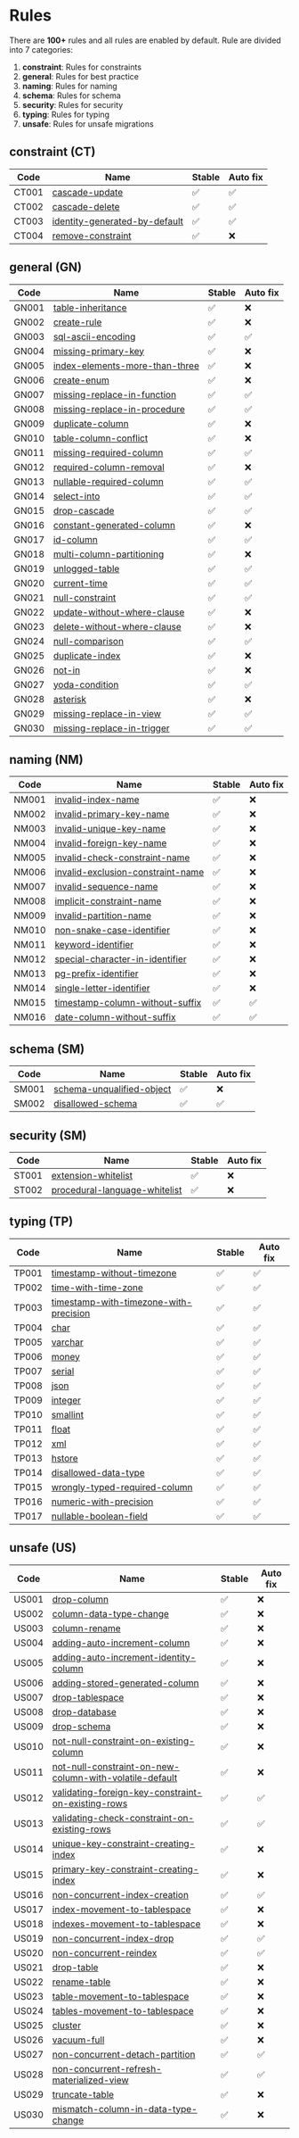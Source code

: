 # Rules

There are **100+** rules and all rules are enabled by default. Rule are divided into 7 categories:

1. **constraint**: Rules for constraints
2. **general**: Rules for best practice
3. **naming**: Rules for naming
4. **schema**: Rules for schema
5. **security**: Rules for security
6. **typing**: Rules for typing
7. **unsafe**: Rules for unsafe migrations

## constraint (CT)

|   Code  |                      Name                                                        |      Stable        | Auto fix |
| --------| ---------------------------------------------------------------------------------|------------------- |--------------------|
| CT001 | [cascade-update](rules/constraint/cascade-update.md)                               | :white_check_mark: | :white_check_mark: |
| CT002 | [cascade-delete](rules/constraint/cascade-delete.md)                               | :white_check_mark: | :white_check_mark: |
| CT003 | [identity-generated-by-default](rules/constraint/identity-generated-by-default.md) | :white_check_mark: | :white_check_mark: |
| CT004 | [remove-constraint](rules/constraint/remove-constraint.md)                         | :white_check_mark: | :x:                |

## general (GN)

|   Code  |                      Name                                                       |      Stable        | Auto fix |
| --------| --------------------------------------------------------------------------------|------------------- |--------------------|
| GN001 | [table-inheritance](rules/general/table-inheritance.md)                           | :white_check_mark: | :x:                |
| GN002 | [create-rule](rules/general/create-rule.md)                                       | :white_check_mark: | :x:                |
| GN003 | [sql-ascii-encoding](rules/general/sql-ascii-encoding.md)                         | :white_check_mark: | :white_check_mark: |
| GN004 | [missing-primary-key](rules/general/missing-primary-key.md)                       | :white_check_mark: | :x:                |
| GN005 | [index-elements-more-than-three](rules/general/index-elements-more-than-three.md) | :white_check_mark: | :x:                |
| GN006 | [create-enum](rules/general/create-enum.md)                                       | :white_check_mark: | :x:                |
| GN007 | [missing-replace-in-function](rules/general/missing-replace-in-function.md)       | :white_check_mark: | :white_check_mark: |
| GN008 | [missing-replace-in-procedure](rules/general/missing-replace-in-procedure.md)     | :white_check_mark: | :white_check_mark: |
| GN009 | [duplicate-column](rules/general/duplicate-column.md)                             | :white_check_mark: | :x:                |
| GN010 | [table-column-conflict](rules/general/table-column-conflict.md)                   | :white_check_mark: | :x:                |
| GN011 | [missing-required-column](rules/general/missing-required-column.md)               | :white_check_mark: | :white_check_mark: |
| GN012 | [required-column-removal](rules/general/required-column-removal.md)               | :white_check_mark: | :x:                |
| GN013 | [nullable-required-column](rules/general/nullable-required-column.md)             | :white_check_mark: | :white_check_mark: |
| GN014 | [select-into](rules/general/select-into.md)                                       | :white_check_mark: | :white_check_mark: |
| GN015 | [drop-cascade](rules/general/drop-cascade.md)                                     | :white_check_mark: | :white_check_mark: |
| GN016 | [constant-generated-column](rules/general/constant-generated-column.md)           | :white_check_mark: | :x:                |
| GN017 | [id-column](rules/general/id-column.md)                                           | :white_check_mark: | :white_check_mark: |
| GN018 | [multi-column-partitioning](rules/general/multi-column-partitioning.md)           | :white_check_mark: | :x:                |
| GN019 | [unlogged-table](rules/general/unlogged-table.md)                                 | :white_check_mark: | :white_check_mark: |
| GN020 | [current-time](rules/general/current-time.md)                                     | :white_check_mark: | :white_check_mark: |
| GN021 | [null-constraint](rules/general/null-constraint.md)                               | :white_check_mark: | :white_check_mark: |
| GN022 | [update-without-where-clause](rules/general/update-without-where-clause.md)       | :white_check_mark: | :x:                |
| GN023 | [delete-without-where-clause](rules/general/delete-without-where-clause.md)       | :white_check_mark: | :x:                |
| GN024 | [null-comparison](rules/general/null-comparison.md)                               | :white_check_mark: | :white_check_mark: |
| GN025 | [duplicate-index](rules/general/duplicate-index.md)                               | :white_check_mark: | :x:                |
| GN026 | [not-in](rules/general/not-in.md)                                                 | :white_check_mark: | :x:                |
| GN027 | [yoda-condition](rules/general/yoda-condition.md)                                 | :white_check_mark: | :white_check_mark: |
| GN028 | [asterisk](rules/general/asterisk.md)                                             | :white_check_mark: | :x:                |
| GN029 | [missing-replace-in-view](rules/general/missing-replace-in-view.md)               | :white_check_mark: | :white_check_mark: |
| GN030 | [missing-replace-in-trigger](rules/general/missing-replace-in-trigger.md)         | :white_check_mark: | :white_check_mark: |

## naming (NM)

|   Code  |                      Name                                                            |      Stable        | Auto fix           |
| --------| -------------------------------------------------------------------------------------|------------------- |--------------------|
| NM001 | [invalid-index-name](rules/naming/invalid-index-name.md)                               | :white_check_mark: | :x:                |
| NM002 | [invalid-primary-key-name](rules/naming/invalid-primary-key-name.md)                   | :white_check_mark: | :x:                |
| NM003 | [invalid-unique-key-name](rules/naming/invalid-unique-key-name.md)                     | :white_check_mark: | :x:                |
| NM004 | [invalid-foreign-key-name](rules/naming/invalid-foreign-key-name.md)                   | :white_check_mark: | :x:                |
| NM005 | [invalid-check-constraint-name](rules/naming/invalid-check-constraint-name.md)         | :white_check_mark: | :x:                |
| NM006 | [invalid-exclusion-constraint-name](rules/naming/invalid-exclusion-constraint-name.md) | :white_check_mark: | :x:                |
| NM007 | [invalid-sequence-name](rules/naming/invalid-sequence-name.md)                         | :white_check_mark: | :x:                |
| NM008 | [implicit-constraint-name](rules/naming/implicit-constraint-name.md)                   | :white_check_mark: | :x:                |
| NM009 | [invalid-partition-name](rules/naming/invalid-partition-name.md)                       | :white_check_mark: | :x:                |
| NM010 | [non-snake-case-identifier](rules/naming/non-snake-case-identifier.md)                 | :white_check_mark: | :x:                |
| NM011 | [keyword-identifier](rules/naming/keyword-identifier.md)                               | :white_check_mark: | :x:                |
| NM012 | [special-character-in-identifier](rules/naming/special-character-in-identifier.md)     | :white_check_mark: | :x:                |
| NM013 | [pg-prefix-identifier](rules/naming/pg-prefix-identifier.md)                           | :white_check_mark: | :x:                |
| NM014 | [single-letter-identifier](rules/naming/single-letter-identifier.md)                   | :white_check_mark: | :x:                |
| NM015 | [timestamp-column-without-suffix](rules/naming/timestamp-column-without-suffix.md)     | :white_check_mark: | :white_check_mark: |
| NM016 | [date-column-without-suffix](rules/naming/date-column-without-suffix.md)               | :white_check_mark: | :white_check_mark: |

## schema (SM)

|   Code  |                      Name                                            |      Stable        | Auto fix           |
| --------| ---------------------------------------------------------------------|------------------- |--------------------|
| SM001 | [schema-unqualified-object](rules/schema/schema-unqualified-object.md) | :white_check_mark: | :x:                |
| SM002 | [disallowed-schema](rules/schema/disallowed-schema.md)                 | :white_check_mark: | :white_check_mark: |

## security (SM)

|   Code  |                      Name                                                      |      Stable        | Auto fix |
| --------| -------------------------------------------------------------------------------|------------------- |----------|
| ST001 | [extension-whitelist](rules/security/extension-whitelist.md)                     | :white_check_mark: | :x:      |
| ST002 | [procedural-language-whitelist](rules/security/procedural-language-whitelist.md) | :white_check_mark: | :x:      |

## typing (TP)

|   Code  |                      Name                                                                      |      Stable        | Auto fix |
| --------| -----------------------------------------------------------------------------------------------|------------------- |--------------------|
| TP001 | [timestamp-without-timezone](rules/typing/timestamp-without-timezone.md)                         | :white_check_mark: | :white_check_mark: |
| TP002 | [time-with-time-zone](rules/typing/time-with-time-zone.md)                                       | :white_check_mark: | :white_check_mark: |
| TP003 | [timestamp-with-timezone-with-precision](rules/typing/timestamp-with-timezone-with-precision.md) | :white_check_mark: | :white_check_mark: |
| TP004 | [char](rules/typing/char.md)                                                                     | :white_check_mark: | :white_check_mark: |
| TP005 | [varchar](rules/typing/varchar.md)                                                               | :white_check_mark: | :white_check_mark: |
| TP006 | [money](rules/typing/money.md)                                                                   | :white_check_mark: | :white_check_mark: |
| TP007 | [serial](rules/typing/serial.md)                                                                 | :white_check_mark: | :white_check_mark: |
| TP008 | [json](rules/typing/json.md)                                                                     | :white_check_mark: | :white_check_mark: |
| TP009 | [integer](rules/typing/integer.md)                                                               | :white_check_mark: | :white_check_mark: |
| TP010 | [smallint](rules/typing/smallint.md)                                                             | :white_check_mark: | :white_check_mark: |
| TP011 | [float](rules/typing/float.md)                                                                   | :white_check_mark: | :white_check_mark: |
| TP012 | [xml](rules/typing/xml.md)                                                                       | :white_check_mark: | :white_check_mark: |
| TP013 | [hstore](rules/typing/hstore.md)                                                                 | :white_check_mark: | :white_check_mark: |
| TP014 | [disallowed-data-type](rules/typing/disallowed-data-type.md)                                     | :white_check_mark: | :white_check_mark: |
| TP015 | [wrongly-typed-required-column](rules/typing/wrongly-typed-required-column.md)                   | :white_check_mark: | :white_check_mark: |
| TP016 | [numeric-with-precision](rules/typing/numeric-with-precision.md)                                 | :white_check_mark: | :white_check_mark: |
| TP017 | [nullable-boolean-field](rules/typing/nullable-boolean-field.md)                                 | :white_check_mark: | :white_check_mark: |

## unsafe (US)

|   Code  |                      Name                                                                                                        |      Stable        | Auto fix  |
| --------| ---------------------------------------------------------------------------------------------------------------------------------|------------------- |-----------|
| US001 | [drop-column](rules/unsafe/drop-column.md)                                                                                         | :white_check_mark: | :x:       |
| US002 | [column-data-type-change](rules/unsafe/column-data-type-change.md)                                                                 | :white_check_mark: | :x:       |
| US003 | [column-rename](rules/unsafe/column-rename.md)                                                                                     | :white_check_mark: | :x:       |
| US004 | [adding-auto-increment-column](rules/unsafe/adding-auto-increment-column.md)                                                       | :white_check_mark: | :x:       |
| US005 | [adding-auto-increment-identity-column](rules/unsafe/adding-auto-increment-identity-column.md)                                     | :white_check_mark: | :x:       |
| US006 | [adding-stored-generated-column](rules/unsafe/adding-stored-generated-column.md)                                                   | :white_check_mark: | :x:       |
| US007 | [drop-tablespace](rules/unsafe/drop-tablespace.md)                                                                                 | :white_check_mark: | :x:       |
| US008 | [drop-database](rules/unsafe/drop-database.md)                                                                                     | :white_check_mark: | :x:       |
| US009 | [drop-schema](rules/unsafe/drop-schema.md)                                                                                         | :white_check_mark: | :x:       |
| US010 | [not-null-constraint-on-existing-column](rules/unsafe/not-null-constraint-on-existing-column.md)                                   | :white_check_mark: | :x:       |
| US011 | [not-null-constraint-on-new-column-with-volatile-default](rules/unsafe/not-null-constraint-on-new-column-with-volatile-default.md) | :white_check_mark: | :x:       |
| US012 | [validating-foreign-key-constraint-on-existing-rows](rules/unsafe/validating-foreign-key-constraint-on-existing-rows.md)           | :white_check_mark: | :white_check_mark:                                                                                                                                                            |
| US013 | [validating-check-constraint-on-existing-rows](rules/unsafe/validating-check-constraint-on-existing-rows.md)                       | :white_check_mark: | :white_check_mark:                                                                                                                                                            |
| US014 | [unique-key-constraint-creating-index](rules/unsafe/unique-key-constraint-creating-index.md)                                       | :white_check_mark: | :x:       |
| US015 | [primary-key-constraint-creating-index](rules/unsafe/primary-key-constraint-creating-index.md)                                     | :white_check_mark: | :x:       |
| US016 | [non-concurrent-index-creation](rules/unsafe/non-concurrent-index-creation.md)                                                     | :white_check_mark: | :white_check_mark:                                                                                                                                                            |
| US017 | [index-movement-to-tablespace](rules/unsafe/index-movement-to-tablespace.md)                                                       | :white_check_mark: | :x:       |
| US018 | [indexes-movement-to-tablespace](rules/unsafe/indexes-movement-to-tablespace.md)                                                   | :white_check_mark: | :x:       |
| US019 | [non-concurrent-index-drop](rules/unsafe/non-concurrent-index-drop.md)                                                             | :white_check_mark: | :white_check_mark:                                                                                                                                                            |
| US020 | [non-concurrent-reindex](rules/unsafe/non-concurrent-reindex.md)                                                                   | :white_check_mark: | :white_check_mark:                                                                                                                                                            |
| US021 | [drop-table](rules/unsafe/drop-table.md)                                                                                           | :white_check_mark: | :x:       |
| US022 | [rename-table](rules/unsafe/rename-table.md)                                                                                       | :white_check_mark: | :x:       |
| US023 | [table-movement-to-tablespace](rules/unsafe/table-movement-to-tablespace.md)                                                       | :white_check_mark: | :x:       |
| US024 | [tables-movement-to-tablespace](rules/unsafe/tables-movement-to-tablespace.md)                                                     | :white_check_mark: | :x:       |
| US025 | [cluster](rules/unsafe/cluster.md)                                                                                                 | :white_check_mark: | :x:       |
| US026 | [vacuum-full](rules/unsafe/vacuum-full.md)                                                                                         | :white_check_mark: | :x:       |
| US027 | [non-concurrent-detach-partition](rules/unsafe/non-concurrent-detach-partition.md)                                                 | :white_check_mark: | :white_check_mark:                                                                                                                                                            |
| US028 | [non-concurrent-refresh-materialized-view](rules/unsafe/non-concurrent-refresh-materialized-view.md)                               | :white_check_mark: | :white_check_mark:                                                                                                                                                            |
| US029 | [truncate-table](rules/unsafe/truncate-table.md)                                                                                   | :white_check_mark: | :x:       |
| US030 | [mismatch-column-in-data-type-change](rules/unsafe/mismatch-column-in-data-type-change.md)                                         | :white_check_mark: | :x:       |
